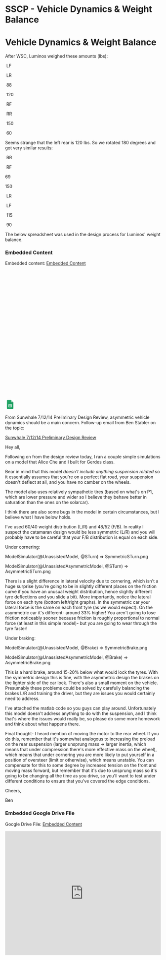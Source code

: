 # SSCP - Vehicle Dynamics & Weight Balance

# Vehicle Dynamics & Weight Balance

After WSC, Luminos weighed these amounts (lbs):

 LF

 LR

 88

 120

 RF

 RR

 150

 60

Seems strange that the left rear is 120 lbs. So we rotated 180 degrees and got very similar results:

 RR

 RF

69

150

 LR

 LF

 115

 90

The below spreadsheet was used in the design process for Luminos' weight balance.

[](https://docs.google.com/spreadsheets/d/0Ag4AxbL4qxledDg3cTNzNGpQSVpld0dSUTIxdHRUSGc/edit)

### Embedded Content

Embedded content: [Embedded Content]()

<iframe width="100%" height="400" src="" frameborder="0"></iframe>

![](../../../../../assets/sheets_32dp.png)

From Sunwhale 7/12/14 Preliminary Design Review, asymmetric vehicle dynamics should be a main concern. Follow-up email from Ben Stabler on the topic:

[ Sunwhale 7/12/14 Preliminary Design Review](/stanford.edu/testduplicationsscp/home/sscp-2014-2015/alumni-design-reviews-2014-2015/sunwhale-alumni-pdr-71214)

Hey all,

Following on from the design review today, I ran a couple simple simulations on a model that Alice Che and I built for Gerdes class.

Bear in mind that this model *doesn't include anything suspension related* so it essentially assumes that you're on a perfect flat road, your suspension doesn't deflect at all, and you have no camber on the wheels.

The model also uses relatively sympathetic tires (based on what's on P1, which are lower pressure and wider so I believe they behave better in saturation than the ones on the solarcar).

I think there are also some bugs in the model in certain circumstances, but I believe what I have below holds.

I've used 60/40 weight distribution (L/R) and 48/52 (F/B). In reality I suspect the catamaran design would be less symmetric (L/R) and you will probably have to be careful that your F/B distribution is equal on each side.

Under cornering:

ModelSimulator(@UnassistedModel, @STurn) => SymmetricSTurn.png

ModelSimulator(@UnassistedAsymmetricModel, @STurn) => AsymmetricSTurn.png

There is a slight difference in lateral velocity due to cornering, which isn't a huge surprise (you're going to be in slightly different places on the friction curve if you have an unusual weight distribution, hence slightly different tyre deflections and you slide a bit). More importantly, notice the lateral force on each tyre (bottom left/right graphs). In the symmetric car your lateral force is the same on each front tyre (as we would expect). On the asymmetric car it's different- around 33% higher! You aren't going to lose friction noticeably sooner because friction is roughly proportional to normal force (at least in this simple model)- but you are going to wear through the tyre faster!

Under braking:

ModelSimulator(@UnassistedModel, @Brake) => SymmetricBrake.png

ModelSimulator(@UnassistedAsymmetricModel, @Brake) => AsymmetricBrake.png

This is a hard brake, around 15-20% below what would lock the tyres. With the symmetric design this is fine, with the asymmetric design the brakes on the lighter side of the car lock. There's also a small moment on the vehicle. Presumably these problems could be solved by carefully balancing the brakes L/R and training the driver, but they are issues you would certainly need to address.

I've attached the matlab code so you guys can play around. Unfortunately this model doesn't address anything to do with the suspension, and I think that's where the issues would really be, so please do some more homework and think about what happens there.

Final thought- I heard mention of moving the motor to the rear wheel. If you do this, remember that it's somewhat analogous to increasing the preload on the rear suspension (larger unsprung mass -> larger inertia, which means that under compression there's more effective mass on the wheel), which means that under cornering you are more likely to put yourself in a position of oversteer (limit or otherwise), which means unstable. You can compensate for this to some degree by increased tension on the front and moving mass forward, but remember that it's due to unsprung mass so it's going to be changing all the time as you drive, so you'll want to test under different conditions to ensure that you've covered the edge conditions.

Cheers,

Ben

[](https://drive.google.com/folderview?id=1ZUIGzDDOBoi9kJ8N4aB-TyKi-Sz6j0Fh)

### Embedded Google Drive File

Google Drive File: [Embedded Content](https://drive.google.com/embeddedfolderview?id=1ZUIGzDDOBoi9kJ8N4aB-TyKi-Sz6j0Fh#list)

<iframe width="100%" height="400" src="https://drive.google.com/embeddedfolderview?id=1ZUIGzDDOBoi9kJ8N4aB-TyKi-Sz6j0Fh#list" frameborder="0"></iframe>

